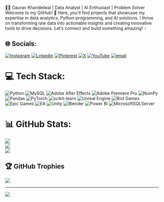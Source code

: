 👨‍💻 Gaurav Khandelwal | Data Analyst | AI Enthusiast | Problem Solver
Welcome to my GitHub! 🚀 Here, you'll find projects that showcase my expertise in data analytics, Python programming, and AI solutions. I thrive on transforming raw data into actionable insights and creating innovative tools to drive decisions. Let’s connect and build something amazing! 💡


## 🌐 Socials:
[![Instagram](https://img.shields.io/badge/Instagram-%23E4405F.svg?logo=Instagram&logoColor=white)](https://instagram.com/gauravox) [![LinkedIn](https://img.shields.io/badge/LinkedIn-%230077B5.svg?logo=linkedin&logoColor=white)](https://linkedin.com/in/gauravox) [![Pinterest](https://img.shields.io/badge/Pinterest-%23E60023.svg?logo=Pinterest&logoColor=white)](https://pinterest.com/sportzmenia) [![X](https://img.shields.io/badge/X-black.svg?logo=X&logoColor=white)](https://x.com/gaurav__0010) [![YouTube](https://img.shields.io/badge/YouTube-%23FF0000.svg?logo=YouTube&logoColor=white)](https://youtube.com/@sportzmenia) [![email](https://img.shields.io/badge/Email-D14836?logo=gmail&logoColor=white)](mailto:gauravkhandelwal0010@gmail.com) 

# 💻 Tech Stack:
![Python](https://img.shields.io/badge/python-3670A0?style=for-the-badge&logo=python&logoColor=ffdd54) ![MySQL](https://img.shields.io/badge/mysql-4479A1.svg?style=for-the-badge&logo=mysql&logoColor=white) ![Adobe After Effects](https://img.shields.io/badge/Adobe%20After%20Effects-9999FF.svg?style=for-the-badge&logo=Adobe%20After%20Effects&logoColor=white) ![Adobe Premiere Pro](https://img.shields.io/badge/Adobe%20Premiere%20Pro-9999FF.svg?style=for-the-badge&logo=Adobe%20Premiere%20Pro&logoColor=white) ![NumPy](https://img.shields.io/badge/numpy-%23013243.svg?style=for-the-badge&logo=numpy&logoColor=white) ![Pandas](https://img.shields.io/badge/pandas-%23150458.svg?style=for-the-badge&logo=pandas&logoColor=white) ![PyTorch](https://img.shields.io/badge/PyTorch-%23EE4C2C.svg?style=for-the-badge&logo=PyTorch&logoColor=white) ![scikit-learn](https://img.shields.io/badge/scikit--learn-%23F7931E.svg?style=for-the-badge&logo=scikit-learn&logoColor=white) ![Unreal Engine](https://img.shields.io/badge/unrealengine-%23313131.svg?style=for-the-badge&logo=unrealengine&logoColor=white) ![Riot Games](https://img.shields.io/badge/riotgames-D32936.svg?style=for-the-badge&logo=riotgames&logoColor=white) ![Epic Games](https://img.shields.io/badge/epicgames-%23313131.svg?style=for-the-badge&logo=epicgames&logoColor=white) ![EA](https://img.shields.io/badge/ea-%23000000.svg?style=for-the-badge&logo=ea&logoColor=white) ![Unity](https://img.shields.io/badge/unity-%23000000.svg?style=for-the-badge&logo=unity&logoColor=white) ![Blender](https://img.shields.io/badge/blender-%23F5792A.svg?style=for-the-badge&logo=blender&logoColor=white) ![Power Bi](https://img.shields.io/badge/power_bi-F2C811?style=for-the-badge&logo=powerbi&logoColor=black) ![MicrosoftSQLServer](https://img.shields.io/badge/Microsoft%20SQL%20Server-CC2927?style=for-the-badge&logo=microsoft%20sql%20server&logoColor=white)
# 📊 GitHub Stats:
![](https://github-readme-stats.vercel.app/api?username=gauravox&theme=dark&hide_border=false&include_all_commits=false&count_private=false)<br/>
![](https://github-readme-streak-stats.herokuapp.com/?user=gauravox&theme=dark&hide_border=false)<br/>
![](https://github-readme-stats.vercel.app/api/top-langs/?username=gauravox&theme=dark&hide_border=false&include_all_commits=false&count_private=false&layout=compact)

## 🏆 GitHub Trophies
![](https://github-profile-trophy.vercel.app/?username=gauravox&theme=radical&no-frame=false&no-bg=true&margin-w=4)

---
[![](https://visitcount.itsvg.in/api?id=gauravox&icon=0&color=0)](https://visitcount.itsvg.in)

<!-- Proudly created with GPRM ( https://gprm.itsvg.in ) -->
